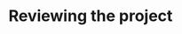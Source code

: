---
title: Reviewing the project

# Listing view
view: community/custom_card

# Optional banner image (relative to `assets/media/` folder).
banner:
  caption: ''
  image: ''
---